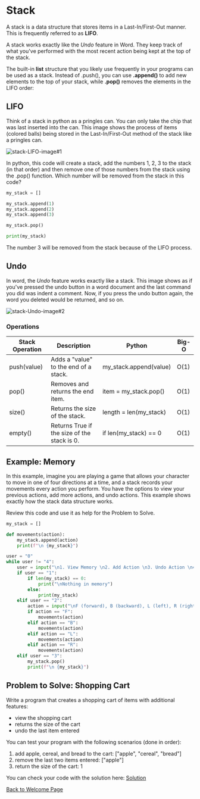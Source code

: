# Stack

A stack is a data structure that stores items in a Last-In/First-Out manner. This is frequently referred to as **LIFO**. 

A stack works exactly like the *Undo* feature in Word. They keep track of what you've performed with the most recent action being kept at the top of the stack.

The built-in **list** structure that you likely use frequently in your programs can be used as a stack. Instead of .push(), you can use **.append()** to add new elements to the top of your stack, while **.pop()** removes the elements in the LIFO order:

## LIFO

Think of a stack in python as a pringles can. You can only take the chip that was last inserted into the can. This image shows the process of items (colored balls) being stored in the Last-In/First-Out method of the stack like a pringles can.

![stack-LIFO-image#1](https://user-images.githubusercontent.com/77080668/159053784-22f92d19-d8cc-46b8-84e2-d08d5b895849.jpeg)

In python, this code will create a stack, add the numbers 1, 2, 3 to the stack (in that order) and then remove one of those numbers from the stack using the .pop() function. Which number will be removed from the stack in this code?
```python
my_stack = []

my_stack.append(1)
my_stack.append(2)
my_stack.append(3)

my_stack.pop()

print(my_stack)
```

The number 3 will be removed from the stack because of the LIFO process.

## Undo

In word, the *Undo* feature works exactly like a stack. This image shows as if you've pressed the undo button in a word document and the last command you did was indent a comment. Now, if you press the undo button again, the word you deleted would be returned, and so on.

![stack-Undo-image#2](https://user-images.githubusercontent.com/77080668/159061344-ef21cf40-5e74-4ef1-b443-1c2ace8afb98.png)

### Operations
| Stack Operation | Description                                 | Python                 | Big-O |
|-----------------|---------------------------------------------|------------------------|-------|
| push(value)     | Adds a "value" to the end of a stack.       | my_stack.append(value) | O(1)  |
| pop()           | Removes and returns the end item.           | item = my_stack.pop()  | O(1)  |
| size()          | Returns the size of the stack.              | length = len(my_stack) | O(1)  |
| empty()         | Returns True if the size of the stack is 0. | if len(my_stack) == 0  | O(1)  |

## Example: Memory

In this example, imagine you are playing a game that allows your character to move in one of four directions at a time, and a stack records your movements every action you perform. You have the options to view your previous actions, add more actions, and undo actions. This example shows exactly how the stack data structure works.

Review this code and use it as help for the Problem to Solve.

```python
my_stack = []

def movements(action):
    my_stack.append(action)
    print(f"\n {my_stack}")

user = "0"
while user != "4":
    user = input("\n1. View Memory \n2. Add Action \n3. Undo Action \n4. Quit \nPlease enter a number: ")
    if user == "1":
        if len(my_stack) == 0:
            print("\nNothing in memory")
        else:
            print(my_stack)
    elif user == "2":
        action = input("\nF (forward), B (backward), L (left), R (right): ")
        if action == "F":
            movements(action)
        elif action == "B":
            movements(action)
        elif action == "L":
            movements(action)
        elif action == "R":
            movements(action)
    elif user == "3":
        my_stack.pop()
        print(f"\n {my_stack}")
```

## Problem to Solve: Shopping Cart

Write a program that creates a shopping cart of items with additional features:

- view the shopping cart
- returns the size of the cart
- undo the last item entered

You can test your program with the following scenarios (done in order):

1. add apple, cereal, and bread to the cart: ["apple", "cereal", "bread"]
2. remove the last two items entered: ["apple"]
3. return the size of the cart: 1

You can check your code with the solution here: [Solution](https://github.com/Kyle5150/cse212-final-project/blob/main/Python_Files.md#stack-problem-shopping-cart)

[Back to Welcome Page](https://github.com/Kyle5150/cse212-final-project/blob/main/0-welcome.md)
